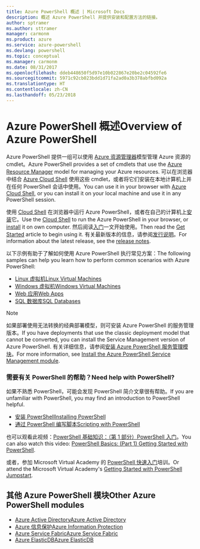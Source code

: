 ```yaml
---
title: Azure PowerShell 概述 | Microsoft Docs
description: 概述 Azure PowerShell 并提供安装和配置方法的链接。
author: sptramer
ms.author: sttramer
manager: carmonm
ms.product: azure
ms.service: azure-powershell
ms.devlang: powershell
ms.topic: conceptual
ms.manager: carmonm
ms.date: 08/31/2017
ms.openlocfilehash: ddeb448650f5d97e10b022867e20be2c04592fe6
ms.sourcegitcommit: 5971c92cb023bdd1d71fa2ad0a3b378abfbd092a
ms.translationtype: HT
ms.contentlocale: zh-CN
ms.lasthandoff: 05/23/2018
---
```

# <a name="overview-of-azure-powershell"></a><span data-ttu-id="64e89-103">Azure PowerShell 概述</span><span class="sxs-lookup"><span data-stu-id="64e89-103">Overview of Azure PowerShell</span></span>

<span data-ttu-id="64e89-104">Azure PowerShell 提供一组可以使用 [Azure 资源管理器](/azure/azure-resource-manager/resource-group-overview)模型管理 Azure 资源的 cmdlet。</span><span class="sxs-lookup"><span data-stu-id="64e89-104">Azure PowerShell provides a set of cmdlets that use the [Azure Resource Manager](/azure/azure-resource-manager/resource-group-overview) model for managing your Azure resources.</span></span> <span data-ttu-id="64e89-105">可以在浏览器中结合 [Azure Cloud Shell](/azure/cloud-shell/overview) 使用这些 cmdlet，或者将它们安装在本地计算机上并在任何 PowerShell 会话中使用。</span><span class="sxs-lookup"><span data-stu-id="64e89-105">You can use it in your browser with [Azure Cloud Shell](/azure/cloud-shell/overview), or you can install it on your local machine and use it in any PowerShell session.</span></span>

<span data-ttu-id="64e89-106">使用 [Cloud Shell](/azure/cloud-shell/overview) 在浏览器中运行 Azure PowerShell，或者在自己的计算机上[安装](install-azurerm-ps.md)它。</span><span class="sxs-lookup"><span data-stu-id="64e89-106">Use the [Cloud Shell](/azure/cloud-shell/overview) to run the Azure PowerShell in your browser, or [install](install-azurerm-ps.md) it on own computer.</span></span> <span data-ttu-id="64e89-107">然后阅读[入门](get-started-azureps.md)一文开始使用。</span><span class="sxs-lookup"><span data-stu-id="64e89-107">Then read the [Get Started](get-started-azureps.md) article to begin using it.</span></span> <span data-ttu-id="64e89-108">有关最新版本的信息，请参阅[发行说明](release-notes-azureps.md)。</span><span class="sxs-lookup"><span data-stu-id="64e89-108">For information about the latest release, see the [release notes](release-notes-azureps.md).</span></span>

<span data-ttu-id="64e89-109">以下示例有助于了解如何使用 Azure PowerShell 执行常见方案：</span><span class="sxs-lookup"><span data-stu-id="64e89-109">The following samples can help you learn how to perform common scenarios with Azure PowerShell:</span></span>

* [<span data-ttu-id="64e89-110">Linux 虚拟机</span><span class="sxs-lookup"><span data-stu-id="64e89-110">Linux Virtual Machines</span></span>](/azure/virtual-machines/virtual-machines-linux-powershell-samples?toc=/powershell/azure/toc.json)
* [<span data-ttu-id="64e89-111">Windows 虚拟机</span><span class="sxs-lookup"><span data-stu-id="64e89-111">Windows Virtual Machines</span></span>](/azure/virtual-machines/virtual-machines-windows-powershell-samples?toc=/powershell/azure/toc.json)
* [<span data-ttu-id="64e89-112">Web 应用</span><span class="sxs-lookup"><span data-stu-id="64e89-112">Web Apps</span></span>](/azure/app-service-web/app-service-powershell-samples?toc=/powershell/azure/toc.json)
* [<span data-ttu-id="64e89-113">SQL 数据库</span><span class="sxs-lookup"><span data-stu-id="64e89-113">SQL Databases</span></span>](/azure/sql-database/sql-database-powershell-samples?toc=/powershell/azure/toc.json)

> [!NOTE]
> <span data-ttu-id="64e89-114">如果部署使用无法转换的经典部署模型，则可安装 Azure PowerShell 的服务管理版本。</span><span class="sxs-lookup"><span data-stu-id="64e89-114">If you have deployments that use the classic deployment model that cannot be converted, you can install the Service Management version of Azure PowerShell.</span></span> <span data-ttu-id="64e89-115">有关详细信息，请参阅[安装 Azure PowerShell 服务管理模块](/powershell/azure/servicemanagement/install-azure-ps)。</span><span class="sxs-lookup"><span data-stu-id="64e89-115">For more information, see [Install the Azure PowerShell Service Management module](/powershell/azure/servicemanagement/install-azure-ps).</span></span>


### <a name="need-help-with-powershell"></a><span data-ttu-id="64e89-116">需要有关 PowerShell 的帮助？</span><span class="sxs-lookup"><span data-stu-id="64e89-116">Need help with PowerShell?</span></span>

<span data-ttu-id="64e89-117">如果不熟悉 PowerShell，可能会发现 PowerShell 简介文章很有帮助。</span><span class="sxs-lookup"><span data-stu-id="64e89-117">If you are unfamiliar with PowerShell, you may find an introduction to PowerShell helpful.</span></span>

* [<span data-ttu-id="64e89-118">安装 PowerShell</span><span class="sxs-lookup"><span data-stu-id="64e89-118">Installing PowerShell</span></span>](/powershell/scripting/installing-windows-powershell)
* [<span data-ttu-id="64e89-119">通过 PowerShell 编写脚本</span><span class="sxs-lookup"><span data-stu-id="64e89-119">Scripting with PowerShell</span></span>](/powershell/scripting/scripting-with-windows-powershell)

<span data-ttu-id="64e89-120">也可以观看此视频：[PowerShell 基础知识：（第 1 部分）PowerShell 入门](https://channel9.msdn.com/Blogs/Taste-of-Premier/PowerShellBasicsPart1)。</span><span class="sxs-lookup"><span data-stu-id="64e89-120">You can also watch this video: [PowerShell Basics: (Part 1) Getting Started with PowerShell](https://channel9.msdn.com/Blogs/Taste-of-Premier/PowerShellBasicsPart1).</span></span>

<span data-ttu-id="64e89-121">或者，参加 Microsoft Virtual Academy 的 [PowerShell 快速入门](https://mva.microsoft.com/liveevents/powershell-jumpstart)培训。</span><span class="sxs-lookup"><span data-stu-id="64e89-121">Or attend the Microsoft Virtual Academy's [Getting Started with PowerShell Jumpstart](https://mva.microsoft.com/liveevents/powershell-jumpstart).</span></span>

## <a name="other-azure-powershell-modules"></a><span data-ttu-id="64e89-122">其他 Azure PowerShell 模块</span><span class="sxs-lookup"><span data-stu-id="64e89-122">Other Azure PowerShell modules</span></span>

* [<span data-ttu-id="64e89-123">Azure Active Directory</span><span class="sxs-lookup"><span data-stu-id="64e89-123">Azure Active Directory</span></span>](/powershell/azure/active-directory/)
* [<span data-ttu-id="64e89-124">Azure 信息保护</span><span class="sxs-lookup"><span data-stu-id="64e89-124">Azure Information Protection</span></span>](/powershell/azure/aip/)
* [<span data-ttu-id="64e89-125">Azure Service Fabric</span><span class="sxs-lookup"><span data-stu-id="64e89-125">Azure Service Fabric</span></span>](/powershell/azure/service-fabric/)
* [<span data-ttu-id="64e89-126">Azure ElasticDB</span><span class="sxs-lookup"><span data-stu-id="64e89-126">Azure ElasticDB</span></span>](/powershell/azure/elasticdbjobs/)

